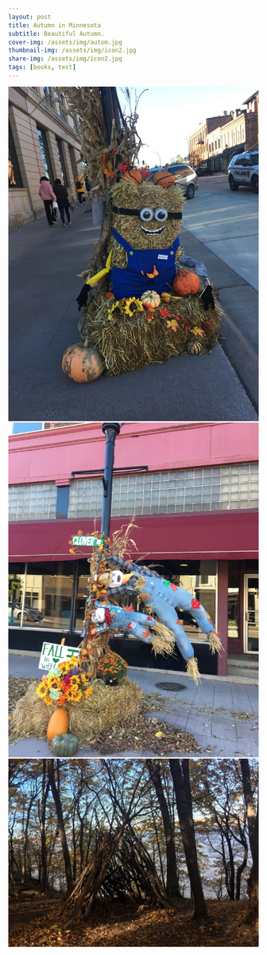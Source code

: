 ```yaml
---
layout: post
title: Autumn in Minnesota 
subtitle: Beautiful Autumn.
cover-img: /assets/img/autom.jpg
thumbnail-img: /assets/img/icon2.jpg
share-img: /assets/img/icon2.jpg
tags: [books, test]
---
```

![](/assets/img/icon1.jpg)
![](/assets/img/icon2.jpg)
![](/assets/img/woodhouse.jpg)
